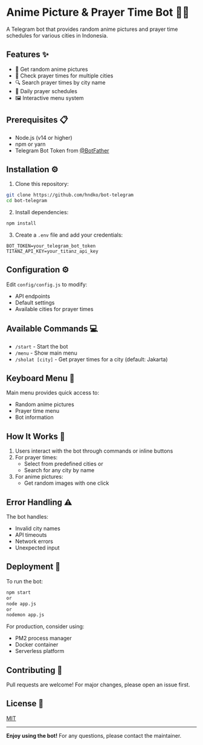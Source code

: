 # Anime Picture & Prayer Time Bot 🤖🕌

A Telegram bot that provides random anime pictures and prayer time schedules for various cities in Indonesia.

## Features ✨

- 🎴 Get random anime pictures
- 🕌 Check prayer times for multiple cities
- 🔍 Search prayer times by city name
- 📅 Daily prayer schedules
- 🖼️ Interactive menu system

## Prerequisites 📋

- Node.js (v14 or higher)
- npm or yarn
- Telegram Bot Token from [@BotFather](https://t.me/BotFather)

## Installation ⚙️

1. Clone this repository:

```bash
git clone https://github.com/hndko/bot-telegram
cd bot-telegram
```

2. Install dependencies:

```bash
npm install
```

3. Create a `.env` file and add your credentials:

```env
BOT_TOKEN=your_telegram_bot_token
TITANZ_API_KEY=your_titanz_api_key
```

## Configuration ⚙️

Edit `config/config.js` to modify:

- API endpoints
- Default settings
- Available cities for prayer times

## Available Commands 💻

- `/start` - Start the bot
- `/menu` - Show main menu
- `/sholat [city]` - Get prayer times for a city (default: Jakarta)

## Keyboard Menu 🎹

Main menu provides quick access to:

- Random anime pictures
- Prayer time menu
- Bot information

## How It Works 🤔

1. Users interact with the bot through commands or inline buttons
2. For prayer times:
   - Select from predefined cities or
   - Search for any city by name
3. For anime pictures:
   - Get random images with one click

## Error Handling ⚠️

The bot handles:

- Invalid city names
- API timeouts
- Network errors
- Unexpected input

## Deployment 🚀

To run the bot:

```bash
npm start
or
node app.js
or
nodemon app.js
```

For production, consider using:

- PM2 process manager
- Docker container
- Serverless platform

## Contributing 🤝

Pull requests are welcome! For major changes, please open an issue first.

## License 📄

[MIT](https://choosealicense.com/licenses/mit/)

---

**Enjoy using the bot!** For any questions, please contact the maintainer.
